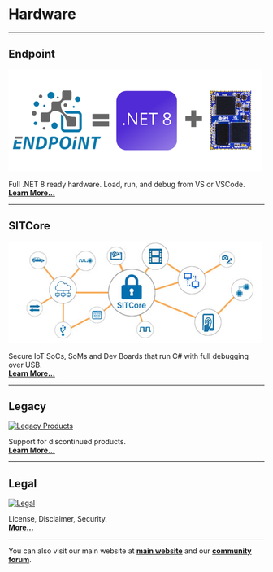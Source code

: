 # Hardware
---

## Endpoint

 [![Endpoint](../endpoint/images/endpoint-banner.png)](../endpoint/intro.md) 

Full .NET 8 ready hardware. Load, run, and debug from VS or VSCode. </br> [**Learn More...**](../endpoint/intro.md) 

---
## SITCore

 [![SITCore SC20100S](sitcore/images/sitcore.png)](sitcore/intro.md) 

Secure IoT SoCs, SoMs and Dev Boards that run C# with full debugging over USB. </br> [**Learn More...**](sitcore/intro.md) 

---
## Legacy

[![Legacy Products](legacy/images/legacy-soms.png)](legacy/intro.md)

Support for discontinued products. </br> [**Learn More...**](legacy/intro.md) 

---
## Legal

[![Legal](sitcore/images/legal-hardware.png)](../hardware/legal.md)

License, Disclaimer, Security. </br> [**More...**](../hardware/legal.md)  

---
You can also visit our main website at [**main website**](http://www.ghielectronics.com) and our  [**community forum**](https://forums.ghielectronics.com/).